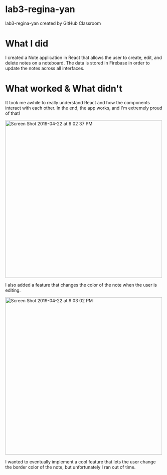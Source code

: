 # lab3-regina-yan
lab3-regina-yan created by GitHub Classroom


# What I did
I created a Note application in React that allows the user to create, edit, and delete notes on a noteboard. The data is stored in Firebase in order to update the notes across all interfaces. 

# What worked & What didn't
It took me awhile to really understand React and how the components interact with each other. In the end, the app works, and I'm extremely proud of that! 

<img width="500" alt="Screen Shot 2019-04-22 at 9 02 37 PM" src="https://user-images.githubusercontent.com/38498065/56544302-0ead5c00-6542-11e9-958a-f13e6ba7d2d5.png">

I also added a feature that changes the color of the note when the user is editing. 

<img width="500" alt="Screen Shot 2019-04-22 at 9 03 02 PM" src="https://user-images.githubusercontent.com/38498065/56544301-0ead5c00-6542-11e9-84fe-bf582bcb23d4.png">


I wanted to eventually implement a cool feature that lets the user change the border color of the note, but unfortunately I ran out of time. 


